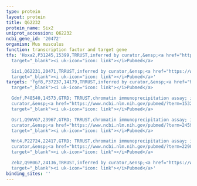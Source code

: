 ```yaml
---
type: protein
layout: protein
title: Q62232
protein_name: Six2
uniprot_accession: Q62232
ncbi_gene_id: '20472'
organism: Mus musculus
function: transcription factor and target gene
tfs: 'Hoxa2,P31245,15399,TRRUST,inferred by curator,&ensp;<a href="https://www.ncbi.nlm.nih.gov/pubmed/?term=15634706%5Buid%5D"
  target="_blank"><i uk-icon="icon: link"></i>Pubmed</a>

  Six1,Q62231,20471,TRRUST,inferred by curator,&ensp;<a href="https://www.ncbi.nlm.nih.gov/pubmed/?term=12783782%5Buid%5D"
  target="_blank"><i uk-icon="icon: link"></i>Pubmed</a>'
targets: 'Fgf8,P37237,14179,TRRUST,inferred by curator,&ensp;<a href="https://www.ncbi.nlm.nih.gov/pubmed/?term=22902740%5Buid%5D"
  target="_blank"><i uk-icon="icon: link"></i>Pubmed</a>

  Gdnf,P48540,14573,GTRD; TRRUST,chromatin immunoprecipitation assay; inferred by
  curator,&ensp;<a href="https://www.ncbi.nlm.nih.gov/pubmed/?term=15327782%5Buid%5D"
  target="_blank"><i uk-icon="icon: link"></i>Pubmed</a>

  Osr1,Q9WVG7,23967,GTRD; TRRUST,chromatin immunoprecipitation assay; inferred by
  curator,&ensp;<a href="https://www.ncbi.nlm.nih.gov/pubmed/?term=24598167%5Buid%5D"
  target="_blank"><i uk-icon="icon: link"></i>Pubmed</a>

  Wnt4,P22724,22417,GTRD; TRRUST,chromatin immunoprecipitation assay; inferred by
  curator,&ensp;<a href="https://www.ncbi.nlm.nih.gov/pubmed/?term=22902740%5Buid%5D"
  target="_blank"><i uk-icon="icon: link"></i>Pubmed</a>

  Zeb2,Q9R0G7,24136,TRRUST,inferred by curator,&ensp;<a href="https://www.ncbi.nlm.nih.gov/pubmed/?term=25348955%5Buid%5D"
  target="_blank"><i uk-icon="icon: link"></i>Pubmed</a>'
binding_sites: ''
---
```

